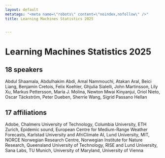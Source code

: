```yaml
---
layout: default
metatags: "<meta name=\"robots\" content=\"noindex,nofollow\" />"
title: Learning Machines Statistics 2025


---
```


# Learning Machines Statistics 2025



## 18 speakers

Abdul Shaamala, Abdulhakim Abdi, Amal Nammouchi, Atakan Aral, Beici Liang, Benjamin Cretois, Felix Koehler, Ghjulia Sialelli, John Martinsson, Lily Xu, Markus Pettersson, María J. Molina, Newton Mwai Kinyanjui, Oriol Nieto, Oscar Täckström, Peter Dueben, Sherrie Wang, Sigrid Passano Hellan

## 17 affiliations

Adobe, Chalmers University of Technology, Columbia University, ETH Zurich, Epidemic sound, European Centre for Medium-Range Weather Forecasts, Karlstad University and AfriClimate AI, Lund University, MIT, NORCE Norwegian Research Centre, Norwegian Institute for Nature Research, Queensland University of Technology, RISE and Lund University, Sana Labs, TU Munich, University of Maryland, University of Vienna

